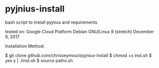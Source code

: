 # pyjnius-install
bash script to install pyjnius and requirements

tested on:
Google Cloud Platform
Debian GNU/Linux 9 (stretch)
December 9, 2017

Installation Method:

  $ git clone github.com/chrisseymour/pyjnius-install
  $ chmod +x inst.sh
  $ yes y | ./inst.sh
  $ source paths.sh
